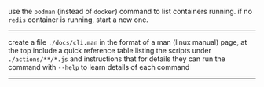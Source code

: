 use the `podman` (instead of `docker`) command to list containers running. if no `redis` container is running, start a new one.

---

create a file `./docs/cli.man` in the format of a man (linux manual) page, at the top include a quick reference table listing the scripts under `./actions/**/*.js` 
and instructions that for details they can run the command with `--help` to learn details of each command 

---
